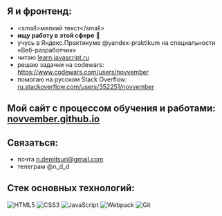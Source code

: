 ## Я и фронтенд:
- &lt;small&gt;мелкий текст&lt;/small&gt;
- **ищу работу в этой сфере** 🔎
- учусь в Яндекс.Практикуме @yandex-praktikum на специальности «Веб-разработчик»
- читаю [learn.javascript.ru](https://learn.javascript.ru)
- решаю задачки на codewars: https://www.codewars.com/users/novvember
- помогаю на русском Stack Overflow: [ru.stackoverflow.com/users/352251/novvember](https://ru.stackoverflow.com/users/352251/novvember) 

## Мой сайт с процессом обучения и работами: [novvember.github.io](https://novvember.github.io)

## Связаться:
- почта n.demitsuri@gmail.com
- телеграм @n_d_d

## Стек основных технологий:
![HTML5](https://img.shields.io/badge/html5-%23E34F26.svg?style=for-the-badge&logo=html5&logoColor=white)
![CSS3](https://img.shields.io/badge/css3-%231572B6.svg?style=for-the-badge&logo=css3&logoColor=white)
![JavaScript](https://img.shields.io/badge/javascript-%23323330.svg?style=for-the-badge&logo=javascript&logoColor=%23F7DF1E)
![Webpack](https://img.shields.io/badge/webpack-%238DD6F9.svg?style=for-the-badge&logo=webpack&logoColor=black)
![Git](https://img.shields.io/badge/git-%23F05033.svg?style=for-the-badge&logo=git&logoColor=white) 
